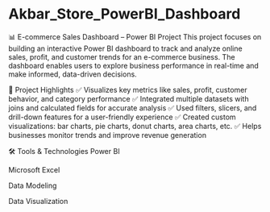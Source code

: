 # Akbar_Store_PowerBI_Dashboard
📊 E-commerce Sales Dashboard – Power BI Project
This project focuses on building an interactive Power BI dashboard to track and analyze online sales, profit, and customer trends for an e-commerce business. The dashboard enables users to explore business performance in real-time and make informed, data-driven decisions.

🚀 Project Highlights
✅ Visualizes key metrics like sales, profit, customer behavior, and category performance
✅ Integrated multiple datasets with joins and calculated fields for accurate analysis
✅ Used filters, slicers, and drill-down features for a user-friendly experience
✅ Created custom visualizations: bar charts, pie charts, donut charts, area charts, etc.
✅ Helps businesses monitor trends and improve revenue generation

🛠 Tools & Technologies
Power BI

Microsoft Excel

Data Modeling

Data Visualization
